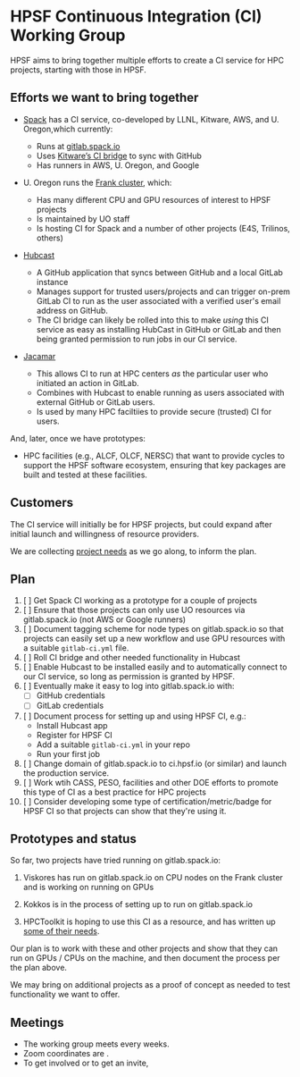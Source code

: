 # HPSF Continuous Integration (CI) Working Group

HPSF aims to bring together multiple efforts to create a CI service for HPC projects,
starting with those in HPSF.

## Efforts we want to bring together

* [Spack](/spack/spack) has a CI service, co-developed by LLNL, Kitware, AWS, and U.
  Oregon,which currently:
  * Runs at [gitlab.spack.io](https://gitlab.spack.io)
  * Uses [Kitware’s CI bridge](https://github.com/spack/spack-infrastructure/pkgs/container/ci-bridge)
    to sync with GitHub
  * Has runners in AWS, U. Oregon, and Google

* U. Oregon runs the [Frank cluster](https://systems.nic.uoregon.edu/internal-wiki/index.php?title=Category:Servers), which:
  * Has many different CPU and GPU resources of interest to HPSF projects
  * Is maintained by UO staff
  * Is hosting CI for Spack and a number of other projects (E4S, Trilinos, others)

* [Hubcast](https://github.com/LLNL/hubcast)
  * A GitHub application that syncs between GitHub and a local GitLab instance
  * Manages support for trusted users/projects and can trigger on-prem GitLab CI
    to run as the user associated with a verified user's email address on GitHub.
  * The CI bridge can likely be rolled into this to make *using* this CI service as easy
    as installing HubCast in GitHub or GitLab and then being granted permission to run
    jobs in our CI service.

* [Jacamar](https://gitlab.com/ecp-ci/jacamar-ci)
  * This allows CI to run at HPC centers *as* the particular user who initiated an action in
    GitLab.
  * Combines with Hubcast to enable running as users associated with external GitHub or GitLab
    users.
  * Is used by many HPC faciltiies to provide secure (trusted) CI for users.

And, later, once we have prototypes:
* HPC facilities (e.g., ALCF, OLCF, NERSC) that want to provide cycles to support the
  HPSF software ecosystem, ensuring that key packages are built and tested at these
  facilities.

## Customers

The CI service will initially be for HPSF projects, but could expand after initial
launch and willingness of resource providers.

We are collecting [project needs](project-needs) as we go along, to inform the plan.

## Plan
1. [ ] Get Spack CI working as a prototype for a couple of projects
2. [ ] Ensure that those projects can only use UO resources via gitlab.spack.io
      (not AWS or Google runners)
3. [ ] Document tagging scheme for node types on gitlab.spack.io so that projects
      can easily set up a new workflow and use GPU resources with a suitable
      `gitlab-ci.yml` file.
4. [ ] Roll CI bridge and other needed functionality in Hubcast
5. [ ] Enable Hubcast to be installed easily and to automatically connect to our CI
      service, so long as permission is granted by HPSF.
6. [ ] Eventually make it easy to log into gitlab.spack.io with:
      - [ ] GitHub credentials
      - [ ] GitLab credentials
7. [ ] Document process for setting up and using HPSF CI, e.g.:
      * Install Hubcast app
      * Register for HPSF CI
      * Add a suitable `gitlab-ci.yml` in your repo
      * Run your first job
8. [ ] Change domain of gitlab.spack.io to ci.hpsf.io (or similar) and launch the
      production service.
9. [ ] Work wtih CASS, PESO, facilities and other DOE efforts to promote this type of
      CI as a best practice for HPC projects
10. [ ] Consider developing some type of certification/metric/badge for HPSF CI so that
      projects can show that they're using it.

## Prototypes and status
So far, two projects have tried running on gitlab.spack.io:

1. Viskores has run on gitlab.spack.io on CPU nodes on the Frank cluster and is working on
   running on GPUs

2. Kokkos is in the process of setting up to run on gitlab.spack.io

3. HPCToolkit is hoping to use this CI as a resource, and has written up
   [some of their needs](project-needs/hpctoolkit.md).

Our plan is to work with these and other projects and show that they can run on GPUs /
CPUs on the machine, and then document the process per the plan above.

We may bring on additional projects as a proof of concept as needed to test
functionality we want to offer.

## Meetings

* The working group meets every <TBD> weeks.
* Zoom coordinates are <TBD>.
* To get involved or to get an invite, <TBD>
